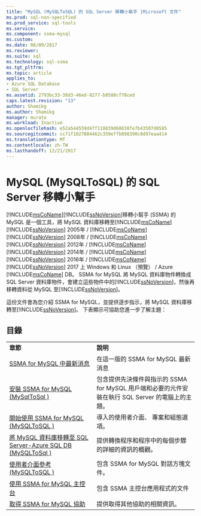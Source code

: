 ```yaml
---
title: "MySQL (MySQLToSQL) 的 SQL Server 移轉小幫手 |Microsoft 文件"
ms.prod: sql-non-specified
ms.prod_service: sql-tools
ms.service: 
ms.component: ssma-mysql
ms.custom: 
ms.date: 08/09/2017
ms.reviewer: 
ms.suite: sql
ms.technology: sql-ssma
ms.tgt_pltfrm: 
ms.topic: article
applies_to:
- Azure SQL Database
- SQL Server
ms.assetid: 2793bc33-38d3-46ed-8277-b8580cf78ced
caps.latest.revision: "13"
author: Shamikg
ms.author: Shamikg
manager: murato
ms.workload: Inactive
ms.openlocfilehash: e52a544559d47f118839d68838fe7b43507d8585
ms.sourcegitcommit: cc71f1027884462c359effb898390c8d97eaa414
ms.translationtype: MT
ms.contentlocale: zh-TW
ms.lasthandoff: 12/21/2017
---
```

# <a name="sql-server-migration-assistant-for-mysql-mysqltosql"></a>MySQL (MySQLToSQL) 的 SQL Server 移轉小幫手
[!INCLUDE[msCoName](../../includes/msconame_md.md)][!INCLUDE[ssNoVersion](../../includes/ssnoversion_md.md)]移轉小幫手 (SSMA) 的 MySQL 是一個工具，將 MySQL 資料庫移轉至[!INCLUDE[msCoName](../../includes/msconame_md.md)] [!INCLUDE[ssNoVersion](../../includes/ssnoversion_md.md)] 2005年 / [!INCLUDE[msCoName](../../includes/msconame_md.md)] [!INCLUDE[ssNoVersion](../../includes/ssnoversion_md.md)] 2008年 / [!INCLUDE[msCoName](../../includes/msconame_md.md)] [!INCLUDE[ssNoVersion](../../includes/ssnoversion_md.md)] 2012年 / [!INCLUDE[msCoName](../../includes/msconame_md.md)] [!INCLUDE[ssNoVersion](../../includes/ssnoversion_md.md)] 2014年 / [!INCLUDE[msCoName](../../includes/msconame_md.md)] [!INCLUDE[ssNoVersion](../../includes/ssnoversion_md.md)] 2016年 / [!INCLUDE[msCoName](../../includes/msconame_md.md)] [!INCLUDE[ssNoVersion](../../includes/ssnoversion_md.md)] 2017 上 Windows 和 Linux （預覽） / Azure [!INCLUDE[msCoName](../../includes/msconame_md.md)] DB。 SSMA for MySQL 將 MySQL 資料庫物件轉換成 SQL Server 資料庫物件，會建立這些物件中的[!INCLUDE[ssNoVersion](../../includes/ssnoversion_md.md)]，然後再移轉資料從 MySQL 至[!INCLUDE[ssNoVersion](../../includes/ssnoversion_md.md)]。  
  
這份文件會為您介紹 SSMA for MySQL，並提供逐步指示，將 MySQL 資料庫移轉至[!INCLUDE[ssNoVersion](../../includes/ssnoversion_md.md)]。 下表顯示可協助您進一步了解主題：  
  
## <a name="contents"></a>目錄  
  
|||  
|-|-|  
|**章節**|**說明**|  
|[SSMA for MySQL 中最新消息](http://msdn.microsoft.com/en-us/1451a0b0-6713-4d0c-954f-ea3d8fce1d31)|在這一版的 SSMA for MySQL 最新消息|  
|[安裝 SSMA for MySQL &#40;MySqlToSql &#41;](../../ssma/mysql/installing-ssma-for-mysql-mysqltosql.md)|包含提供先決條件與指示的 SSMA for MySQL 用戶端和必要的元件安裝在執行 SQL Server 的電腦上的主題。|  
|[開始使用 SSMA for MySQL &#40;MySQLToSQL &#41;](../../ssma/mysql/getting-started-with-ssma-for-mysql-mysqltosql.md)|導入的使用者介面、 專案和組態選項。|  
|[將 MySQL 資料庫移轉至 SQL Server-Azure SQL DB &#40;MySQLToSql &#41;](../../ssma/mysql/migrating-mysql-databases-to-sql-server-azure-sql-db-mysqltosql.md)|提供轉換程序和程序中的每個步驟的詳細的資訊的概觀。|  
|[使用者介面參考 &#40;MySQLToSQL &#41;](../../ssma/mysql/user-interface-reference-mysqltosql.md)|包含 SSMA for MySQL 對話方塊文件。|  
|[使用 SSMA for MySQL 主控台](http://msdn.microsoft.com/en-us/240aaad1-d65d-4dea-b60b-315cb1ac733d)|包含 SSMA 主控台應用程式的文件|  
|[取得 SSMA for MySQL 協助](http://go.microsoft.com/fwlink/?LinkID=708538&clcid=0x409)|提供取得其他協助的相關資訊。|  
  
